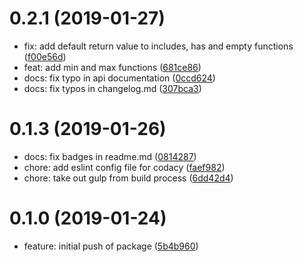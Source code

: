 # 0.2.1 (2019-01-27)

- fix: add default return value to includes, has and empty functions ([f00e56d](https://github.com/b8kkyn/paramoia/commit/f00e56d))
- feat: add min and max functions ([681ce86](https://github.com/b8kkyn/paramoia/commit/681ce86))
- docs: fix typo in api documentation ([0ccd624](https://github.com/b8kkyn/paramoia/commit/0ccd624))
- docs: fix typos in changelog.md ([307bca3](https://github.com/b8kkyn/paramoia/commit/307bca3))

# 0.1.3 (2019-01-26)

- docs: fix badges in readme.md ([0814287](https://github.com/b8kkyn/paramoia/commit/0814287))
- chore: add eslint config file for codacy ([faef982](https://github.com/b8kkyn/paramoia/commit/faef982))
- chore: take out gulp from build process ([6dd42d4](https://github.com/b8kkyn/paramoia/commit/6dd42d4))

# 0.1.0 (2019-01-24)

- feature: initial push of package ([5b4b960](https://github.com/b8kkyn/paramoia/commit/5b4b960))
